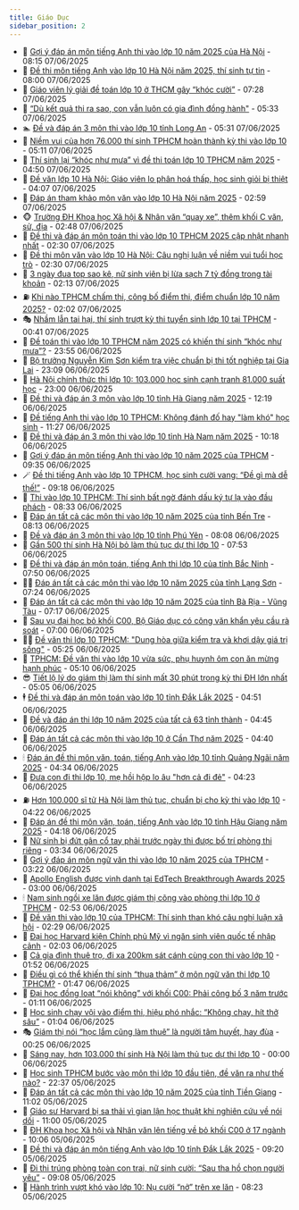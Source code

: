 ```yaml
---
title: Giáo Dục
sidebar_position: 2
---
```


<!-- dantri-giao-duc:START -->
- 🤡 [Gợi ý đáp án môn tiếng Anh thi vào lớp 10 năm 2025 của Hà Nội](https://dantri.com.vn/giao-duc/goi-y-dap-an-mon-tieng-anh-thi-vao-lop-10-nam-2025-cua-ha-noi-20250607081354293.htm) - 08:15 07/06/2025
- 🗽 [Đề thi môn tiếng Anh vào lớp 10 Hà Nội năm 2025, thí sinh tự tin](https://dantri.com.vn/giao-duc/de-thi-mon-tieng-anh-vao-lop-10-ha-noi-nam-2025-thi-sinh-tu-tin-20250606224937347.htm) - 08:00 07/06/2025
- 🚦 [Giáo viên lý giải đề toán lớp 10 ở THCM gây “khóc cười”](https://dantri.com.vn/giao-duc/giao-vien-ly-giai-de-toan-lop-10-o-thcm-gay-khoc-cuoi-20250607135947168.htm) - 07:28 07/06/2025
- 🌋 [“Dù kết quả thi ra sao, con vẫn luôn có gia đình đồng hành&quot;](https://dantri.com.vn/giao-duc/du-ket-qua-thi-ra-sao-con-van-luon-co-gia-dinh-dong-hanh-20250607120848218.htm) - 05:33 07/06/2025
- 🏊 [Đề và đáp án 3 môn thi vào lớp 10 tỉnh Long An](https://dantri.com.vn/giao-duc/de-va-dap-an-3-mon-thi-vao-lop-10-tinh-long-an-20250606150432701.htm) - 05:31 07/06/2025
- 🎃 [Niềm vui của hơn 76.000 thí sinh TPHCM hoàn thành kỳ thi vào lớp 10](https://dantri.com.vn/giao-duc/niem-vui-cua-hon-76000-thi-sinh-tphcm-hoan-thanh-ky-thi-vao-lop-10-20250607114741520.htm) - 05:11 07/06/2025
- 💄 [Thí sinh lại “khóc như mưa” vì đề thi toán lớp 10 TPHCM năm 2025](https://dantri.com.vn/giao-duc/thi-sinh-lai-khoc-nhu-mua-vi-de-thi-toan-lop-10-tphcm-nam-2025-20250607114139831.htm) - 04:50 07/06/2025
- 🦅 [Đề văn lớp 10 Hà Nội: Giáo viên lo phân hoá thấp, học sinh giỏi bị thiệt](https://dantri.com.vn/giao-duc/de-van-lop-10-ha-noi-giao-vien-lo-phan-hoa-thap-hoc-sinh-gioi-bi-thiet-20250607085200140.htm) - 04:07 07/06/2025
- 🚦 [Đáp án tham khảo môn văn vào lớp 10 Hà Nội năm 2025](https://dantri.com.vn/giao-duc/dap-an-tham-khao-mon-van-vao-lop-10-ha-noi-nam-2025-20250606224248672.htm) - 02:59 07/06/2025
- 🐵 [Trường ĐH Khoa học Xã hội &amp; Nhân văn “quay xe”, thêm khối C văn, sử, địa](https://dantri.com.vn/giao-duc/truong-dh-khoa-hoc-xa-hoi-nhan-van-quay-xe-them-khoi-c-van-su-dia-20250606221746033.htm) - 02:48 07/06/2025
- 🐘 [Đề thi và đáp án môn toán thi vào lớp 10 TPHCM 2025 cập nhật nhanh nhất](https://dantri.com.vn/giao-duc/de-thi-va-dap-an-mon-toan-thi-vao-lop-10-tphcm-2025-cap-nhat-nhanh-nhat-20250607075826852.htm) - 02:30 07/06/2025
- 🦏 [Đề thi môn văn vào lớp 10 Hà Nội: Câu nghị luận về niềm vui tuổi học trò](https://dantri.com.vn/giao-duc/de-thi-mon-van-vao-lop-10-ha-noi-cau-nghi-luan-ve-niem-vui-tuoi-hoc-tro-20250606222042937.htm) - 02:30 07/06/2025
- 💼 [3 ngày đua top sao kê, nữ sinh viên bị lừa sạch 7 tỷ đồng trong tài khoản](https://dantri.com.vn/giao-duc/3-ngay-dua-top-sao-ke-nu-sinh-vien-bi-lua-sach-7-ty-dong-trong-tai-khoan-20250607090600713.htm) - 02:13 07/06/2025
- ⛽️ [Khi nào TPHCM chấm thi, công bố điểm thi, điểm chuẩn lớp 10 năm 2025?](https://dantri.com.vn/giao-duc/khi-nao-tphcm-cham-thi-cong-bo-diem-thi-diem-chuan-lop-10-nam-2025-20250607084428620.htm) - 02:02 07/06/2025
- 🎭 [Nhầm lẫn tai hại, thí sinh trượt kỳ thi tuyển sinh lớp 10 tại TPHCM](https://dantri.com.vn/giao-duc/nham-lan-tai-hai-thi-sinh-truot-ky-thi-tuyen-sinh-lop-10-tai-tphcm-20250607073257493.htm) - 00:41 07/06/2025
- 🎃 [Đề toán thi vào lớp 10 TPHCM năm 2025 có khiến thí sinh “khóc như mưa”?](https://dantri.com.vn/giao-duc/de-toan-thi-vao-lop-10-tphcm-nam-2025-co-khien-thi-sinh-khoc-nhu-mua-20250607064517693.htm) - 23:55 06/06/2025
- 🚀 [Bộ trưởng Nguyễn Kim Sơn kiểm tra việc chuẩn bị thi tốt nghiệp tại Gia Lai](https://dantri.com.vn/giao-duc/bo-truong-nguyen-kim-son-kiem-tra-viec-chuan-bi-thi-tot-nghiep-tai-gia-lai-20250606181851332.htm) - 23:09 06/06/2025
- 👀 [Hà Nội chính thức thi lớp 10: 103.000 học sinh cạnh tranh 81.000 suất học](https://dantri.com.vn/giao-duc/ha-noi-chinh-thuc-thi-lop-10-103000-hoc-sinh-canh-tranh-81000-suat-hoc-20250606134318544.htm) - 23:00 06/06/2025
- 🌝 [Đề thi và đáp án 3 môn vào lớp 10 tỉnh Hà Giang năm 2025](https://dantri.com.vn/giao-duc/de-thi-va-dap-an-3-mon-vao-lop-10-tinh-ha-giang-nam-2025-20250605035928505.htm) - 12:19 06/06/2025
- 🤗 [Đề tiếng Anh thi vào lớp 10 TPHCM: Không đánh đố hay &quot;làm khó&quot; học sinh](https://dantri.com.vn/giao-duc/de-tieng-anh-thi-vao-lop-10-tphcm-khong-danh-do-hay-lam-kho-hoc-sinh-20250606163212113.htm) - 11:27 06/06/2025
- 🦄 [Đề thi và đáp án 3 môn thi vào lớp 10 tỉnh Hà Nam năm 2025](https://dantri.com.vn/giao-duc/de-thi-va-dap-an-3-mon-thi-vao-lop-10-tinh-ha-nam-nam-2025-20250606123626320.htm) - 10:18 06/06/2025
- 🦍 [Gợi ý đáp án môn tiếng Anh thi vào lớp 10 năm 2025 của TPHCM](https://dantri.com.vn/giao-duc/goi-y-dap-an-mon-tieng-anh-thi-vao-lop-10-nam-2025-cua-tphcm-20250605151307202.htm) - 09:35 06/06/2025
- 🪄 [Đề thi tiếng Anh vào lớp 10 TPHCM, học sinh cười vang: “Đề gì mà dễ thế!”](https://dantri.com.vn/giao-duc/de-thi-tieng-anh-vao-lop-10-tphcm-hoc-sinh-cuoi-vang-de-gi-ma-de-the-20250606161651444.htm) - 09:18 06/06/2025
- 🦆 [Thi vào lớp 10 TPHCM: Thí sinh bất ngờ đánh dấu ký tự lạ vào đầu phách](https://dantri.com.vn/giao-duc/thi-vao-lop-10-tphcm-thi-sinh-bat-ngo-danh-dau-ky-tu-la-vao-dau-phach-20250605052921593.htm) - 08:33 06/06/2025
- 🚀 [Đáp án tất cả các môn thi vào lớp 10 năm 2025 của tỉnh Bến Tre](https://dantri.com.vn/giao-duc/dap-an-tat-ca-cac-mon-thi-vao-lop-10-nam-2025-cua-tinh-ben-tre-20250602142137408.htm) - 08:13 06/06/2025
- 🦒 [Đề và đáp án 3 môn thi vào lớp 10 tỉnh Phú Yên](https://dantri.com.vn/giao-duc/de-va-dap-an-3-mon-thi-vao-lop-10-tinh-phu-yen-20250606180901875.htm) - 08:08 06/06/2025
- 🤡 [Gần 500 thí sinh Hà Nội bỏ làm thủ tục dự thi lớp 10](https://dantri.com.vn/giao-duc/gan-500-thi-sinh-ha-noi-bo-lam-thu-tuc-du-thi-lop-10-20250606144151983.htm) - 07:53 06/06/2025
- 🤔 [Đề thi và đáp án môn toán, tiếng Anh thi lớp 10 của tỉnh Bắc Ninh](https://dantri.com.vn/giao-duc/de-thi-va-dap-an-mon-toan-tieng-anh-thi-lop-10-cua-tinh-bac-ninh-20250605183724136.htm) - 07:50 06/06/2025
- 🧑‍💻 [Đáp án tất cả các môn thi vào lớp 10 năm 2025 của tỉnh Lạng Sơn](https://dantri.com.vn/giao-duc/dap-an-tat-ca-cac-mon-thi-vao-lop-10-nam-2025-cua-tinh-lang-son-20250602181351302.htm) - 07:24 06/06/2025
- 🤡 [Đáp án tất cả các môn thi vào lớp 10 năm 2025 của tỉnh Bà Rịa - Vũng Tàu](https://dantri.com.vn/giao-duc/dap-an-tat-ca-cac-mon-thi-vao-lop-10-nam-2025-cua-tinh-ba-ria-vung-tau-20250602155735576.htm) - 07:17 06/06/2025
- 🧠 [Sau vụ đại học bỏ khối C00, Bộ Giáo dục có công văn khẩn yêu cầu rà soát](https://dantri.com.vn/giao-duc/sau-vu-dai-hoc-bo-khoi-c00-bo-giao-duc-co-cong-van-khan-yeu-cau-ra-soat-20250606140858883.htm) - 07:00 06/06/2025
- 🧑‍💻 [Đề văn thi lớp 10 TPHCM: &quot;Dung hòa giữa kiểm tra và khơi dậy giá trị sống&quot;](https://dantri.com.vn/giao-duc/de-van-thi-lop-10-tphcm-dung-hoa-giua-kiem-tra-va-khoi-day-gia-tri-song-20250606120331526.htm) - 05:25 06/06/2025
- 🧠 [TPHCM: Đề văn thi vào lớp 10 vừa sức, phụ huynh ôm con ăn mừng hạnh phúc](https://dantri.com.vn/giao-duc/tphcm-de-van-thi-vao-lop-10-vua-suc-phu-huynh-om-con-an-mung-hanh-phuc-20250606115344915.htm) - 05:10 06/06/2025
- 😎 [Tiết lộ lý do giám thị làm thí sinh mất 30 phút trong kỳ thi ĐH lớn nhất](https://dantri.com.vn/giao-duc/tiet-lo-ly-do-giam-thi-lam-thi-sinh-mat-30-phut-trong-ky-thi-dh-lon-nhat-20250606120228472.htm) - 05:05 06/06/2025
- 🕴 [Đề thi và đáp án môn toán vào lớp 10 tỉnh Đắk Lắk 2025](https://dantri.com.vn/giao-duc/de-thi-va-dap-an-mon-toan-vao-lop-10-tinh-dak-lak-2025-20250605163117396.htm) - 04:51 06/06/2025
- 🧠 [Đề và đáp án thi lớp 10 năm 2025 của tất cả 63 tỉnh thành](https://dantri.com.vn/giao-duc/de-va-dap-an-thi-lop-10-nam-2025-cua-tat-ca-63-tinh-thanh-20250601162114279.htm) - 04:45 06/06/2025
- 🚀 [Đáp án tất cả các môn thi vào lớp 10 ở Cần Thơ năm 2025](https://dantri.com.vn/giao-duc/dap-an-tat-ca-cac-mon-thi-vao-lop-10-o-can-tho-nam-2025-20250602180900647.htm) - 04:40 06/06/2025
- 🕯 [Đáp án đề thi môn văn, toán, tiếng Anh vào lớp 10 tỉnh Quảng Ngãi năm 2025](https://dantri.com.vn/giao-duc/dap-an-de-thi-mon-van-toan-tieng-anh-vao-lop-10-tinh-quang-ngai-nam-2025-20250605101524060.htm) - 04:34 06/06/2025
- 🧰 [Đưa con đi thi lớp 10, mẹ hồi hộp lo âu &quot;hơn cả đi đẻ&quot;](https://dantri.com.vn/giao-duc/dua-con-di-thi-lop-10-me-hoi-hop-lo-au-hon-ca-di-de-20250605221836526.htm) - 04:23 06/06/2025
- ⛽️ [Hơn 100.000 sĩ tử Hà Nội làm thủ tục, chuẩn bị cho kỳ thi vào lớp 10](https://dantri.com.vn/giao-duc/hon-100000-si-tu-ha-noi-lam-thu-tuc-chuan-bi-cho-ky-thi-vao-lop-10-20250606110729351.htm) - 04:22 06/06/2025
- 🤖 [Đáp án đề thi môn văn, toán, tiếng Anh vào lớp 10 tỉnh Hậu Giang năm 2025](https://dantri.com.vn/giao-duc/dap-an-de-thi-mon-van-toan-tieng-anh-vao-lop-10-tinh-hau-giang-nam-2025-20250605165443189.htm) - 04:18 06/06/2025
- 🦍 [Nữ sinh bị đứt gân cổ tay phải trước ngày thi được bố trí phòng thi riêng](https://dantri.com.vn/giao-duc/nu-sinh-bi-dut-gan-co-tay-phai-truoc-ngay-thi-duoc-bo-tri-phong-thi-rieng-20250606102415760.htm) - 03:34 06/06/2025
- 🐘 [Gợi ý đáp án môn ngữ văn thi vào lớp 10 năm 2025 của TPHCM](https://dantri.com.vn/giao-duc/goi-y-dap-an-mon-ngu-van-thi-vao-lop-10-nam-2025-cua-tphcm-20250605145924101.htm) - 03:22 06/06/2025
- 🌊 [Apollo English được vinh danh tại EdTech Breakthrough Awards 2025](https://dantri.com.vn/giao-duc/apollo-english-duoc-vinh-danh-tai-edtech-breakthrough-awards-2025-20250606090800735.htm) - 03:00 06/06/2025
- 🕯 [Nam sinh ngồi xe lăn được giám thị cõng vào phòng thi lớp 10 ở TPHCM](https://dantri.com.vn/giao-duc/nam-sinh-ngoi-xe-lan-duoc-giam-thi-cong-vao-phong-thi-lop-10-o-tphcm-20250606091319305.htm) - 02:53 06/06/2025
- 🐎 [Đề văn thi vào lớp 10 của TPHCM: Thí sinh than khó câu nghị luận xã hội](https://dantri.com.vn/giao-duc/de-van-thi-vao-lop-10-cua-tphcm-thi-sinh-than-kho-cau-nghi-luan-xa-hoi-20250606092646508.htm) - 02:29 06/06/2025
- 🐻 [Đại học Harvard kiện Chính phủ Mỹ vì ngăn sinh viên quốc tế nhập cảnh](https://dantri.com.vn/giao-duc/dai-hoc-harvard-kien-chinh-phu-my-vi-ngan-sinh-vien-quoc-te-nhap-canh-20250606073625948.htm) - 02:03 06/06/2025
- 🐎 [Cả gia đình thuê trọ, đi xa 200km sát cánh cùng con thi vào lớp 10](https://dantri.com.vn/giao-duc/ca-gia-dinh-thue-tro-di-xa-200km-sat-canh-cung-con-thi-vao-lop-10-20250606083852147.htm) - 01:52 06/06/2025
- 🫣 [Điều gì có thể khiến thí sinh “thua thảm” ở môn ngữ văn thi lớp 10 TPHCM?](https://dantri.com.vn/giao-duc/dieu-gi-co-the-khien-thi-sinh-thua-tham-o-mon-ngu-van-thi-lop-10-tphcm-20250606080640866.htm) - 01:47 06/06/2025
- 🤭 [Đại học đồng loạt “nói không” với khối C00: Phải công bố 3 năm trước](https://dantri.com.vn/giao-duc/dai-hoc-dong-loat-noi-khong-voi-khoi-c00-phai-cong-bo-3-nam-truoc-20250606073643134.htm) - 01:11 06/06/2025
- 🥳 [Học sinh chạy vội vào điểm thi, hiệu phó nhắc: “Không chạy, hít thở sâu”](https://dantri.com.vn/giao-duc/hoc-sinh-chay-voi-vao-diem-thi-hieu-pho-nhac-khong-chay-hit-tho-sau-20250606075442055.htm) - 01:04 06/06/2025
- 🎭 [Giám thị nói “học lắm cũng làm thuê” là người tâm huyết, hay đùa](https://dantri.com.vn/giao-duc/giam-thi-noi-hoc-lam-cung-lam-thue-la-nguoi-tam-huyet-hay-dua-20250606055753263.htm) - 00:25 06/06/2025
- 🥸 [Sáng nay, hơn 103.000 thí sinh Hà Nội làm thủ tục dự thi lớp 10](https://dantri.com.vn/giao-duc/sang-nay-hon-103000-thi-sinh-ha-noi-lam-thu-tuc-du-thi-lop-10-20250605220553360.htm) - 00:00 06/06/2025
- 🦣 [Học sinh TPHCM bước vào môn thi lớp 10 đầu tiên, đề văn ra như thế nào?](https://dantri.com.vn/giao-duc/hoc-sinh-tphcm-buoc-vao-mon-thi-lop-10-dau-tien-de-van-ra-nhu-the-nao-20250606052603158.htm) - 22:37 05/06/2025
- 🤔 [Đáp án tất cả các môn thi vào lớp 10 năm 2025 của tỉnh Tiền Giang](https://dantri.com.vn/giao-duc/dap-an-tat-ca-cac-mon-thi-vao-lop-10-nam-2025-cua-tinh-tien-giang-20250602153952652.htm) - 11:02 05/06/2025
- 🦣 [Giáo sư Harvard bị sa thải vì gian lận học thuật khi nghiên cứu về nói dối](https://dantri.com.vn/giao-duc/giao-su-harvard-bi-sa-thai-vi-gian-lan-hoc-thuat-khi-nghien-cuu-ve-noi-doi-20250604141453349.htm) - 11:00 05/06/2025
- 🐲 [ĐH Khoa học Xã hội và Nhân văn lên tiếng về bỏ khối C00 ở 17 ngành](https://dantri.com.vn/giao-duc/dh-khoa-hoc-xa-hoi-va-nhan-van-len-tieng-ve-bo-khoi-c00-o-17-nganh-20250605165738586.htm) - 10:06 05/06/2025
- 🔭 [Đề thi và đáp án môn tiếng Anh vào lớp 10 tỉnh Đắk Lắk 2025](https://dantri.com.vn/giao-duc/de-thi-va-dap-an-mon-tieng-anh-vao-lop-10-tinh-dak-lak-2025-20250605095757786.htm) - 09:20 05/06/2025
- 🥷 [Đi thi trúng phòng toàn con trai, nữ sinh cười: “Sau tha hồ chọn người yêu”](https://dantri.com.vn/giao-duc/di-thi-trung-phong-toan-con-trai-nu-sinh-cuoi-sau-tha-ho-chon-nguoi-yeu-20250605160111254.htm) - 09:08 05/06/2025
- 🎊 [Hành trình vượt khó vào lớp 10: Nụ cười “nở” trên xe lăn](https://dantri.com.vn/giao-duc/hanh-trinh-vuot-kho-vao-lop-10-nu-cuoi-no-tren-xe-lan-20250605151832968.htm) - 08:23 05/06/2025<!-- dantri-giao-duc:END -->

